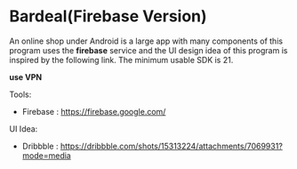 # Bardeal(Firebase Version)

An online shop under Android is a large app with many components of this program uses 
the **firebase** service and the UI design idea of this program is inspired by 
the following link. The minimum usable SDK is 21.

**use VPN**

Tools:

- Firebase : https://firebase.google.com/

UI Idea:

- Dribbble : https://dribbble.com/shots/15313224/attachments/7069931?mode=media



